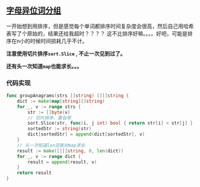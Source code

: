 ## [字母异位词分组](https://leetcode-cn.com/problems/group-anagrams/)

一开始想到用排序，但是感觉每个单词都排序时间复杂度会很高，然后自己用哈希表写了个原始的，结果还给我超时？？？？ 这不比排序好嘛。。。。好吧，可能是排序在n小的时候时间损耗几乎不计。

**注意使用切片排序`sort.Slice` , 不止一次见到过了。**

**还有头一次知道`map`也能求长。。。**

### 代码实现

```go
func groupAnagrams(strs []string) [][]string {
	dict := make(map[string][]string)
	for _, v := range strs {
		str := []byte(v)
        // 切片排序，要会用
		sort.Slice(str, func(i, j int) bool { return str[i] < str[j] })
		sortedStr := string(str)
		dict[sortedStr] = append(dict[sortedStr], v)
	}
	// 头一次知道len还能对map求长
	result := make([][]string, 0, len(dict))
	for _, v := range dict {
		result = append(result, v)
	}
	return result
}
```

